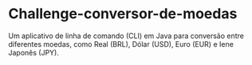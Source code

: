 # Challenge-conversor-de-moedas
Um aplicativo de linha de comando (CLI) em Java para conversão entre diferentes moedas, como Real (BRL), Dólar (USD), Euro (EUR) e Iene Japonês (JPY).
